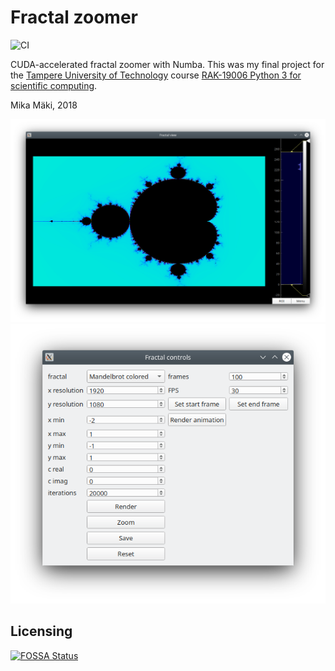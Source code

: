 # Fractal zoomer
![CI](https://github.com/AgenttiX/fractal-zoomer/workflows/CI/badge.svg)

CUDA-accelerated fractal zoomer with Numba.
This was my final project for the
[Tampere University of Technology](https://en.wikipedia.org/wiki/Tampere_University_of_Technology)
course
[RAK-19006 Python 3 for scientific computing](https://github.com/Technologicat/python-3-scicomp-intro).

Mika Mäki, 2018

![viewer](./screenshots/view.png)
![controls](./screenshots/controls.png)

## Licensing
[![FOSSA Status](https://app.fossa.com/api/projects/custom%2B5825%2Fgit%40github.com%3AAgenttiX%2Ffractal-zoomer.git.svg?type=large)](https://app.fossa.com/projects/custom%2B5825%2Fgit%40github.com%3AAgenttiX%2Ffractal-zoomer.git?ref=badge_large)
